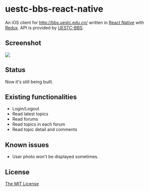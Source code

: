 # uestc-bbs-react-native

An iOS client for http://bbs.uestc.edu.cn/ written in [React Native](https://facebook.github.io/react-native/) with [Redux](http://redux.js.org/). API is provided by [UESTC-BBS](https://github.com/UESTC-BBS/API-Docs/wiki/Mobcent-API).

## Screenshot

![](http://g.recordit.co/4FaIYxJwqH.gif)

## Status

Now it's still being built.

## Existing functionalities

- Login/Logout
- Read latest topics
- Read forums
- Read topics in each forum
- Read topic detail and comments

## Known issues

- User photo won't be displayed sometimes.

## License
[The MIT License](http://opensource.org/licenses/MIT)
